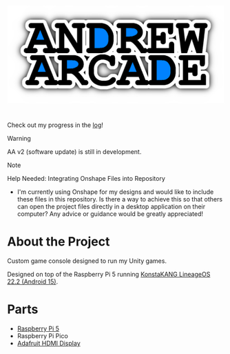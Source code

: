 <img src="logo/andrew-arcade-logo.png">

#

Check out my progress in the [log](LOG.md)!

> [!WARNING]  
> AA v2 (software update) is still in development.

> [!NOTE]  
> Help Needed: Integrating Onshape Files into Repository
>   - I'm currently using Onshape for my designs and would like to include these files in this repository. Is there a way to achieve this so that others can open the project files directly in a desktop application on their computer? Any advice or guidance would be greatly appreciated!

# About the Project

Custom game console designed to run my Unity games.

Designed on top of the Raspberry Pi 5 running [KonstaKANG LineageOS 22.2 (Android 15)](https://konstakang.com/devices/rpi5/LineageOS22/).

# Parts

- [Raspberry Pi 5](https://www.raspberrypi.com/products/raspberry-pi-5/)
- Raspberry Pi Pico
- [Adafruit HDMI Display](https://www.adafruit.com/product/2232)